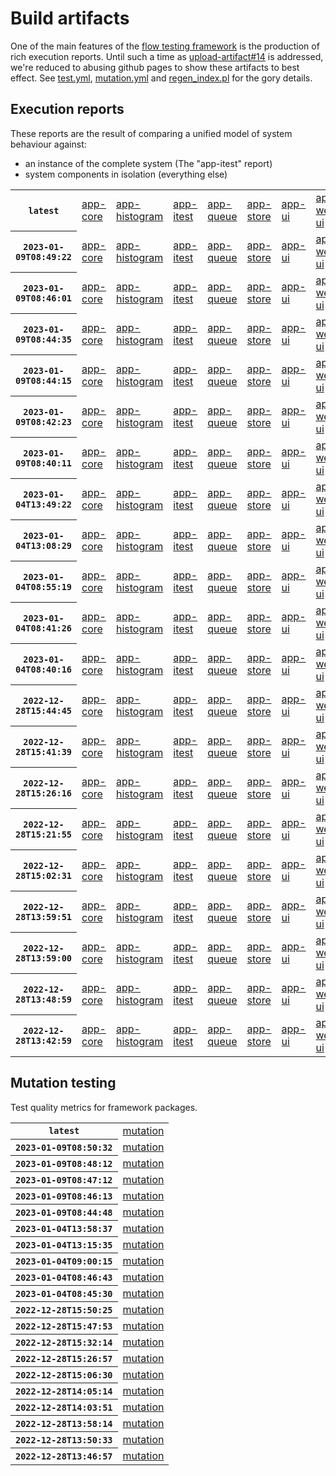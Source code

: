 # Build artifacts

One of the main features of the [flow testing framework](https://github.com/Mastercard/flow) is the production of rich execution reports.
Until such a time as [upload-artifact#14](https://github.com/actions/upload-artifact/issues/14) is addressed, we're reduced to abusing github pages to show these artifacts to best effect.
See [test.yml](https://github.com/Mastercard/flow/blob/main/.github/workflows/test.yml), [mutation.yml](https://github.com/Mastercard/flow/blob/main/.github/workflows/mutation.yml) and [regen_index.pl](https://github.com/Mastercard/flow/blob/pages/regen_index.pl) for the gory details.

## Execution reports

These reports are the result of comparing a unified model of system behaviour against:
 * an instance of the complete system (The "app-itest" report)
 * system components in isolation (everything else)

<!-- start:execution -->
<table>
	<tbody>
		<tr> <th><code>latest</code></th>
			<td><a href="execution/latest/flow_execution_reports/example/app-core/target/mctf/latest/index.html">app-core</a></td>
			<td><a href="execution/latest/flow_execution_reports/example/app-histogram/target/mctf/latest/index.html">app-histogram</a></td>
			<td><a href="execution/latest/flow_execution_reports/example/app-itest/target/mctf/latest/index.html">app-itest</a></td>
			<td><a href="execution/latest/flow_execution_reports/example/app-queue/target/mctf/latest/index.html">app-queue</a></td>
			<td><a href="execution/latest/flow_execution_reports/example/app-store/target/mctf/latest/index.html">app-store</a></td>
			<td><a href="execution/latest/flow_execution_reports/example/app-ui/target/mctf/latest/index.html">app-ui</a></td>
			<td><a href="execution/latest/flow_execution_reports/example/app-web-ui/target/mctf/latest/index.html">app-web-ui</a></td>
		</tr>
		<tr> <th><code>2023-01-09T08:49:22</code></th>
			<td><a href="execution/1673254162/flow_execution_reports/example/app-core/target/mctf/latest/index.html">app-core</a></td>
			<td><a href="execution/1673254162/flow_execution_reports/example/app-histogram/target/mctf/latest/index.html">app-histogram</a></td>
			<td><a href="execution/1673254162/flow_execution_reports/example/app-itest/target/mctf/latest/index.html">app-itest</a></td>
			<td><a href="execution/1673254162/flow_execution_reports/example/app-queue/target/mctf/latest/index.html">app-queue</a></td>
			<td><a href="execution/1673254162/flow_execution_reports/example/app-store/target/mctf/latest/index.html">app-store</a></td>
			<td><a href="execution/1673254162/flow_execution_reports/example/app-ui/target/mctf/latest/index.html">app-ui</a></td>
			<td><a href="execution/1673254162/flow_execution_reports/example/app-web-ui/target/mctf/latest/index.html">app-web-ui</a></td>
		</tr>
		<tr> <th><code>2023-01-09T08:46:01</code></th>
			<td><a href="execution/1673253961/flow_execution_reports/example/app-core/target/mctf/latest/index.html">app-core</a></td>
			<td><a href="execution/1673253961/flow_execution_reports/example/app-histogram/target/mctf/latest/index.html">app-histogram</a></td>
			<td><a href="execution/1673253961/flow_execution_reports/example/app-itest/target/mctf/latest/index.html">app-itest</a></td>
			<td><a href="execution/1673253961/flow_execution_reports/example/app-queue/target/mctf/latest/index.html">app-queue</a></td>
			<td><a href="execution/1673253961/flow_execution_reports/example/app-store/target/mctf/latest/index.html">app-store</a></td>
			<td><a href="execution/1673253961/flow_execution_reports/example/app-ui/target/mctf/latest/index.html">app-ui</a></td>
			<td><a href="execution/1673253961/flow_execution_reports/example/app-web-ui/target/mctf/latest/index.html">app-web-ui</a></td>
		</tr>
		<tr> <th><code>2023-01-09T08:44:35</code></th>
			<td><a href="execution/1673253875/flow_execution_reports/example/app-core/target/mctf/latest/index.html">app-core</a></td>
			<td><a href="execution/1673253875/flow_execution_reports/example/app-histogram/target/mctf/latest/index.html">app-histogram</a></td>
			<td><a href="execution/1673253875/flow_execution_reports/example/app-itest/target/mctf/latest/index.html">app-itest</a></td>
			<td><a href="execution/1673253875/flow_execution_reports/example/app-queue/target/mctf/latest/index.html">app-queue</a></td>
			<td><a href="execution/1673253875/flow_execution_reports/example/app-store/target/mctf/latest/index.html">app-store</a></td>
			<td><a href="execution/1673253875/flow_execution_reports/example/app-ui/target/mctf/latest/index.html">app-ui</a></td>
			<td><a href="execution/1673253875/flow_execution_reports/example/app-web-ui/target/mctf/latest/index.html">app-web-ui</a></td>
		</tr>
		<tr> <th><code>2023-01-09T08:44:15</code></th>
			<td><a href="execution/1673253855/flow_execution_reports/example/app-core/target/mctf/latest/index.html">app-core</a></td>
			<td><a href="execution/1673253855/flow_execution_reports/example/app-histogram/target/mctf/latest/index.html">app-histogram</a></td>
			<td><a href="execution/1673253855/flow_execution_reports/example/app-itest/target/mctf/latest/index.html">app-itest</a></td>
			<td><a href="execution/1673253855/flow_execution_reports/example/app-queue/target/mctf/latest/index.html">app-queue</a></td>
			<td><a href="execution/1673253855/flow_execution_reports/example/app-store/target/mctf/latest/index.html">app-store</a></td>
			<td><a href="execution/1673253855/flow_execution_reports/example/app-ui/target/mctf/latest/index.html">app-ui</a></td>
			<td><a href="execution/1673253855/flow_execution_reports/example/app-web-ui/target/mctf/latest/index.html">app-web-ui</a></td>
		</tr>
		<tr> <th><code>2023-01-09T08:42:23</code></th>
			<td><a href="execution/1673253743/flow_execution_reports/example/app-core/target/mctf/latest/index.html">app-core</a></td>
			<td><a href="execution/1673253743/flow_execution_reports/example/app-histogram/target/mctf/latest/index.html">app-histogram</a></td>
			<td><a href="execution/1673253743/flow_execution_reports/example/app-itest/target/mctf/latest/index.html">app-itest</a></td>
			<td><a href="execution/1673253743/flow_execution_reports/example/app-queue/target/mctf/latest/index.html">app-queue</a></td>
			<td><a href="execution/1673253743/flow_execution_reports/example/app-store/target/mctf/latest/index.html">app-store</a></td>
			<td><a href="execution/1673253743/flow_execution_reports/example/app-ui/target/mctf/latest/index.html">app-ui</a></td>
			<td><a href="execution/1673253743/flow_execution_reports/example/app-web-ui/target/mctf/latest/index.html">app-web-ui</a></td>
		</tr>
		<tr> <th><code>2023-01-09T08:40:11</code></th>
			<td><a href="execution/1673253611/flow_execution_reports/example/app-core/target/mctf/latest/index.html">app-core</a></td>
			<td><a href="execution/1673253611/flow_execution_reports/example/app-histogram/target/mctf/latest/index.html">app-histogram</a></td>
			<td><a href="execution/1673253611/flow_execution_reports/example/app-itest/target/mctf/latest/index.html">app-itest</a></td>
			<td><a href="execution/1673253611/flow_execution_reports/example/app-queue/target/mctf/latest/index.html">app-queue</a></td>
			<td><a href="execution/1673253611/flow_execution_reports/example/app-store/target/mctf/latest/index.html">app-store</a></td>
			<td><a href="execution/1673253611/flow_execution_reports/example/app-ui/target/mctf/latest/index.html">app-ui</a></td>
			<td><a href="execution/1673253611/flow_execution_reports/example/app-web-ui/target/mctf/latest/index.html">app-web-ui</a></td>
		</tr>
		<tr> <th><code>2023-01-04T13:49:22</code></th>
			<td><a href="execution/1672840162/flow_execution_reports/example/app-core/target/mctf/latest/index.html">app-core</a></td>
			<td><a href="execution/1672840162/flow_execution_reports/example/app-histogram/target/mctf/latest/index.html">app-histogram</a></td>
			<td><a href="execution/1672840162/flow_execution_reports/example/app-itest/target/mctf/latest/index.html">app-itest</a></td>
			<td><a href="execution/1672840162/flow_execution_reports/example/app-queue/target/mctf/latest/index.html">app-queue</a></td>
			<td><a href="execution/1672840162/flow_execution_reports/example/app-store/target/mctf/latest/index.html">app-store</a></td>
			<td><a href="execution/1672840162/flow_execution_reports/example/app-ui/target/mctf/latest/index.html">app-ui</a></td>
			<td><a href="execution/1672840162/flow_execution_reports/example/app-web-ui/target/mctf/latest/index.html">app-web-ui</a></td>
		</tr>
		<tr> <th><code>2023-01-04T13:08:29</code></th>
			<td><a href="execution/1672837709/flow_execution_reports/example/app-core/target/mctf/latest/index.html">app-core</a></td>
			<td><a href="execution/1672837709/flow_execution_reports/example/app-histogram/target/mctf/latest/index.html">app-histogram</a></td>
			<td><a href="execution/1672837709/flow_execution_reports/example/app-itest/target/mctf/latest/index.html">app-itest</a></td>
			<td><a href="execution/1672837709/flow_execution_reports/example/app-queue/target/mctf/latest/index.html">app-queue</a></td>
			<td><a href="execution/1672837709/flow_execution_reports/example/app-store/target/mctf/latest/index.html">app-store</a></td>
			<td><a href="execution/1672837709/flow_execution_reports/example/app-ui/target/mctf/latest/index.html">app-ui</a></td>
			<td><a href="execution/1672837709/flow_execution_reports/example/app-web-ui/target/mctf/latest/index.html">app-web-ui</a></td>
		</tr>
		<tr> <th><code>2023-01-04T08:55:19</code></th>
			<td><a href="execution/1672822519/flow_execution_reports/example/app-core/target/mctf/latest/index.html">app-core</a></td>
			<td><a href="execution/1672822519/flow_execution_reports/example/app-histogram/target/mctf/latest/index.html">app-histogram</a></td>
			<td><a href="execution/1672822519/flow_execution_reports/example/app-itest/target/mctf/latest/index.html">app-itest</a></td>
			<td><a href="execution/1672822519/flow_execution_reports/example/app-queue/target/mctf/latest/index.html">app-queue</a></td>
			<td><a href="execution/1672822519/flow_execution_reports/example/app-store/target/mctf/latest/index.html">app-store</a></td>
			<td><a href="execution/1672822519/flow_execution_reports/example/app-ui/target/mctf/latest/index.html">app-ui</a></td>
			<td><a href="execution/1672822519/flow_execution_reports/example/app-web-ui/target/mctf/latest/index.html">app-web-ui</a></td>
		</tr>
		<tr> <th><code>2023-01-04T08:41:26</code></th>
			<td><a href="execution/1672821686/flow_execution_reports/example/app-core/target/mctf/latest/index.html">app-core</a></td>
			<td><a href="execution/1672821686/flow_execution_reports/example/app-histogram/target/mctf/latest/index.html">app-histogram</a></td>
			<td><a href="execution/1672821686/flow_execution_reports/example/app-itest/target/mctf/latest/index.html">app-itest</a></td>
			<td><a href="execution/1672821686/flow_execution_reports/example/app-queue/target/mctf/latest/index.html">app-queue</a></td>
			<td><a href="execution/1672821686/flow_execution_reports/example/app-store/target/mctf/latest/index.html">app-store</a></td>
			<td><a href="execution/1672821686/flow_execution_reports/example/app-ui/target/mctf/latest/index.html">app-ui</a></td>
			<td><a href="execution/1672821686/flow_execution_reports/example/app-web-ui/target/mctf/latest/index.html">app-web-ui</a></td>
		</tr>
		<tr> <th><code>2023-01-04T08:40:16</code></th>
			<td><a href="execution/1672821616/flow_execution_reports/example/app-core/target/mctf/latest/index.html">app-core</a></td>
			<td><a href="execution/1672821616/flow_execution_reports/example/app-histogram/target/mctf/latest/index.html">app-histogram</a></td>
			<td><a href="execution/1672821616/flow_execution_reports/example/app-itest/target/mctf/latest/index.html">app-itest</a></td>
			<td><a href="execution/1672821616/flow_execution_reports/example/app-queue/target/mctf/latest/index.html">app-queue</a></td>
			<td><a href="execution/1672821616/flow_execution_reports/example/app-store/target/mctf/latest/index.html">app-store</a></td>
			<td><a href="execution/1672821616/flow_execution_reports/example/app-ui/target/mctf/latest/index.html">app-ui</a></td>
			<td><a href="execution/1672821616/flow_execution_reports/example/app-web-ui/target/mctf/latest/index.html">app-web-ui</a></td>
		</tr>
		<tr> <th><code>2022-12-28T15:44:45</code></th>
			<td><a href="execution/1672242285/flow_execution_reports/example/app-core/target/mctf/latest/index.html">app-core</a></td>
			<td><a href="execution/1672242285/flow_execution_reports/example/app-histogram/target/mctf/latest/index.html">app-histogram</a></td>
			<td><a href="execution/1672242285/flow_execution_reports/example/app-itest/target/mctf/latest/index.html">app-itest</a></td>
			<td><a href="execution/1672242285/flow_execution_reports/example/app-queue/target/mctf/latest/index.html">app-queue</a></td>
			<td><a href="execution/1672242285/flow_execution_reports/example/app-store/target/mctf/latest/index.html">app-store</a></td>
			<td><a href="execution/1672242285/flow_execution_reports/example/app-ui/target/mctf/latest/index.html">app-ui</a></td>
			<td><a href="execution/1672242285/flow_execution_reports/example/app-web-ui/target/mctf/latest/index.html">app-web-ui</a></td>
		</tr>
		<tr> <th><code>2022-12-28T15:41:39</code></th>
			<td><a href="execution/1672242099/flow_execution_reports/example/app-core/target/mctf/latest/index.html">app-core</a></td>
			<td><a href="execution/1672242099/flow_execution_reports/example/app-histogram/target/mctf/latest/index.html">app-histogram</a></td>
			<td><a href="execution/1672242099/flow_execution_reports/example/app-itest/target/mctf/latest/index.html">app-itest</a></td>
			<td><a href="execution/1672242099/flow_execution_reports/example/app-queue/target/mctf/latest/index.html">app-queue</a></td>
			<td><a href="execution/1672242099/flow_execution_reports/example/app-store/target/mctf/latest/index.html">app-store</a></td>
			<td><a href="execution/1672242099/flow_execution_reports/example/app-ui/target/mctf/latest/index.html">app-ui</a></td>
			<td><a href="execution/1672242099/flow_execution_reports/example/app-web-ui/target/mctf/latest/index.html">app-web-ui</a></td>
		</tr>
		<tr> <th><code>2022-12-28T15:26:16</code></th>
			<td><a href="execution/1672241176/flow_execution_reports/example/app-core/target/mctf/latest/index.html">app-core</a></td>
			<td><a href="execution/1672241176/flow_execution_reports/example/app-histogram/target/mctf/latest/index.html">app-histogram</a></td>
			<td><a href="execution/1672241176/flow_execution_reports/example/app-itest/target/mctf/latest/index.html">app-itest</a></td>
			<td><a href="execution/1672241176/flow_execution_reports/example/app-queue/target/mctf/latest/index.html">app-queue</a></td>
			<td><a href="execution/1672241176/flow_execution_reports/example/app-store/target/mctf/latest/index.html">app-store</a></td>
			<td><a href="execution/1672241176/flow_execution_reports/example/app-ui/target/mctf/latest/index.html">app-ui</a></td>
			<td><a href="execution/1672241176/flow_execution_reports/example/app-web-ui/target/mctf/latest/index.html">app-web-ui</a></td>
		</tr>
		<tr> <th><code>2022-12-28T15:21:55</code></th>
			<td><a href="execution/1672240915/flow_execution_reports/example/app-core/target/mctf/latest/index.html">app-core</a></td>
			<td><a href="execution/1672240915/flow_execution_reports/example/app-histogram/target/mctf/latest/index.html">app-histogram</a></td>
			<td><a href="execution/1672240915/flow_execution_reports/example/app-itest/target/mctf/latest/index.html">app-itest</a></td>
			<td><a href="execution/1672240915/flow_execution_reports/example/app-queue/target/mctf/latest/index.html">app-queue</a></td>
			<td><a href="execution/1672240915/flow_execution_reports/example/app-store/target/mctf/latest/index.html">app-store</a></td>
			<td><a href="execution/1672240915/flow_execution_reports/example/app-ui/target/mctf/latest/index.html">app-ui</a></td>
			<td><a href="execution/1672240915/flow_execution_reports/example/app-web-ui/target/mctf/latest/index.html">app-web-ui</a></td>
		</tr>
		<tr> <th><code>2022-12-28T15:02:31</code></th>
			<td><a href="execution/1672239751/flow_execution_reports/example/app-core/target/mctf/latest/index.html">app-core</a></td>
			<td><a href="execution/1672239751/flow_execution_reports/example/app-histogram/target/mctf/latest/index.html">app-histogram</a></td>
			<td><a href="execution/1672239751/flow_execution_reports/example/app-itest/target/mctf/latest/index.html">app-itest</a></td>
			<td><a href="execution/1672239751/flow_execution_reports/example/app-queue/target/mctf/latest/index.html">app-queue</a></td>
			<td><a href="execution/1672239751/flow_execution_reports/example/app-store/target/mctf/latest/index.html">app-store</a></td>
			<td><a href="execution/1672239751/flow_execution_reports/example/app-ui/target/mctf/latest/index.html">app-ui</a></td>
			<td><a href="execution/1672239751/flow_execution_reports/example/app-web-ui/target/mctf/latest/index.html">app-web-ui</a></td>
		</tr>
		<tr> <th><code>2022-12-28T13:59:51</code></th>
			<td><a href="execution/1672235991/flow_execution_reports/example/app-core/target/mctf/latest/index.html">app-core</a></td>
			<td><a href="execution/1672235991/flow_execution_reports/example/app-histogram/target/mctf/latest/index.html">app-histogram</a></td>
			<td><a href="execution/1672235991/flow_execution_reports/example/app-itest/target/mctf/latest/index.html">app-itest</a></td>
			<td><a href="execution/1672235991/flow_execution_reports/example/app-queue/target/mctf/latest/index.html">app-queue</a></td>
			<td><a href="execution/1672235991/flow_execution_reports/example/app-store/target/mctf/latest/index.html">app-store</a></td>
			<td><a href="execution/1672235991/flow_execution_reports/example/app-ui/target/mctf/latest/index.html">app-ui</a></td>
			<td><a href="execution/1672235991/flow_execution_reports/example/app-web-ui/target/mctf/latest/index.html">app-web-ui</a></td>
		</tr>
		<tr> <th><code>2022-12-28T13:59:00</code></th>
			<td><a href="execution/1672235940/flow_execution_reports/example/app-core/target/mctf/latest/index.html">app-core</a></td>
			<td><a href="execution/1672235940/flow_execution_reports/example/app-histogram/target/mctf/latest/index.html">app-histogram</a></td>
			<td><a href="execution/1672235940/flow_execution_reports/example/app-itest/target/mctf/latest/index.html">app-itest</a></td>
			<td><a href="execution/1672235940/flow_execution_reports/example/app-queue/target/mctf/latest/index.html">app-queue</a></td>
			<td><a href="execution/1672235940/flow_execution_reports/example/app-store/target/mctf/latest/index.html">app-store</a></td>
			<td><a href="execution/1672235940/flow_execution_reports/example/app-ui/target/mctf/latest/index.html">app-ui</a></td>
			<td><a href="execution/1672235940/flow_execution_reports/example/app-web-ui/target/mctf/latest/index.html">app-web-ui</a></td>
		</tr>
		<tr> <th><code>2022-12-28T13:48:59</code></th>
			<td><a href="execution/1672235339/flow_execution_reports/example/app-core/target/mctf/latest/index.html">app-core</a></td>
			<td><a href="execution/1672235339/flow_execution_reports/example/app-histogram/target/mctf/latest/index.html">app-histogram</a></td>
			<td><a href="execution/1672235339/flow_execution_reports/example/app-itest/target/mctf/latest/index.html">app-itest</a></td>
			<td><a href="execution/1672235339/flow_execution_reports/example/app-queue/target/mctf/latest/index.html">app-queue</a></td>
			<td><a href="execution/1672235339/flow_execution_reports/example/app-store/target/mctf/latest/index.html">app-store</a></td>
			<td><a href="execution/1672235339/flow_execution_reports/example/app-ui/target/mctf/latest/index.html">app-ui</a></td>
			<td><a href="execution/1672235339/flow_execution_reports/example/app-web-ui/target/mctf/latest/index.html">app-web-ui</a></td>
		</tr>
		<tr> <th><code>2022-12-28T13:42:59</code></th>
			<td><a href="execution/1672234979/flow_execution_reports/example/app-core/target/mctf/latest/index.html">app-core</a></td>
			<td><a href="execution/1672234979/flow_execution_reports/example/app-histogram/target/mctf/latest/index.html">app-histogram</a></td>
			<td><a href="execution/1672234979/flow_execution_reports/example/app-itest/target/mctf/latest/index.html">app-itest</a></td>
			<td><a href="execution/1672234979/flow_execution_reports/example/app-queue/target/mctf/latest/index.html">app-queue</a></td>
			<td><a href="execution/1672234979/flow_execution_reports/example/app-store/target/mctf/latest/index.html">app-store</a></td>
			<td><a href="execution/1672234979/flow_execution_reports/example/app-ui/target/mctf/latest/index.html">app-ui</a></td>
			<td><a href="execution/1672234979/flow_execution_reports/example/app-web-ui/target/mctf/latest/index.html">app-web-ui</a></td>
		</tr>
	</tbody>
</table>
<!-- end:execution -->

## Mutation testing

Test quality metrics for framework packages.

<!-- start:mutation -->
<table>
	<tbody>
		<tr> <th><code>latest</code></th>
			<td><a href="mutation/latest/mutation_report/index.html">mutation</a></td>
		</tr>
		<tr> <th><code>2023-01-09T08:50:32</code></th>
			<td><a href="mutation/1673254232/mutation_report/index.html">mutation</a></td>
		</tr>
		<tr> <th><code>2023-01-09T08:48:12</code></th>
			<td><a href="mutation/1673254092/mutation_report/index.html">mutation</a></td>
		</tr>
		<tr> <th><code>2023-01-09T08:47:12</code></th>
			<td><a href="mutation/1673254032/mutation_report/index.html">mutation</a></td>
		</tr>
		<tr> <th><code>2023-01-09T08:46:13</code></th>
			<td><a href="mutation/1673253973/mutation_report/index.html">mutation</a></td>
		</tr>
		<tr> <th><code>2023-01-09T08:44:48</code></th>
			<td><a href="mutation/1673253888/mutation_report/index.html">mutation</a></td>
		</tr>
		<tr> <th><code>2023-01-04T13:58:37</code></th>
			<td><a href="mutation/1672840717/mutation_report/index.html">mutation</a></td>
		</tr>
		<tr> <th><code>2023-01-04T13:15:35</code></th>
			<td><a href="mutation/1672838135/mutation_report/index.html">mutation</a></td>
		</tr>
		<tr> <th><code>2023-01-04T09:00:15</code></th>
			<td><a href="mutation/1672822815/mutation_report/index.html">mutation</a></td>
		</tr>
		<tr> <th><code>2023-01-04T08:46:43</code></th>
			<td><a href="mutation/1672822003/mutation_report/index.html">mutation</a></td>
		</tr>
		<tr> <th><code>2023-01-04T08:45:30</code></th>
			<td><a href="mutation/1672821930/mutation_report/index.html">mutation</a></td>
		</tr>
		<tr> <th><code>2022-12-28T15:50:25</code></th>
			<td><a href="mutation/1672242625/mutation_report/index.html">mutation</a></td>
		</tr>
		<tr> <th><code>2022-12-28T15:47:53</code></th>
			<td><a href="mutation/1672242473/mutation_report/index.html">mutation</a></td>
		</tr>
		<tr> <th><code>2022-12-28T15:32:14</code></th>
			<td><a href="mutation/1672241534/mutation_report/index.html">mutation</a></td>
		</tr>
		<tr> <th><code>2022-12-28T15:26:57</code></th>
			<td><a href="mutation/1672241217/mutation_report/index.html">mutation</a></td>
		</tr>
		<tr> <th><code>2022-12-28T15:06:30</code></th>
			<td><a href="mutation/1672239990/mutation_report/index.html">mutation</a></td>
		</tr>
		<tr> <th><code>2022-12-28T14:05:14</code></th>
			<td><a href="mutation/1672236314/mutation_report/index.html">mutation</a></td>
		</tr>
		<tr> <th><code>2022-12-28T14:03:51</code></th>
			<td><a href="mutation/1672236231/mutation_report/index.html">mutation</a></td>
		</tr>
		<tr> <th><code>2022-12-28T13:58:14</code></th>
			<td><a href="mutation/1672235894/mutation_report/index.html">mutation</a></td>
		</tr>
		<tr> <th><code>2022-12-28T13:50:33</code></th>
			<td><a href="mutation/1672235433/mutation_report/index.html">mutation</a></td>
		</tr>
		<tr> <th><code>2022-12-28T13:46:57</code></th>
			<td><a href="mutation/1672235217/mutation_report/index.html">mutation</a></td>
		</tr>
	</tbody>
</table>
<!-- end:mutation -->
